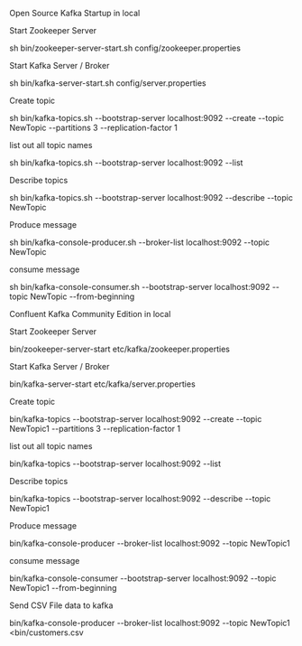Open Source Kafka Startup in local

Start Zookeeper Server

sh bin/zookeeper-server-start.sh config/zookeeper.properties

Start Kafka Server / Broker

sh bin/kafka-server-start.sh config/server.properties

Create topic

sh bin/kafka-topics.sh --bootstrap-server localhost:9092 --create --topic NewTopic --partitions 3 --replication-factor 1

list out all topic names

sh bin/kafka-topics.sh --bootstrap-server localhost:9092 --list

Describe topics

sh bin/kafka-topics.sh --bootstrap-server localhost:9092 --describe --topic NewTopic

Produce message

sh bin/kafka-console-producer.sh --broker-list localhost:9092 --topic NewTopic

consume message

sh bin/kafka-console-consumer.sh --bootstrap-server localhost:9092 --topic NewTopic --from-beginning

Confluent Kafka Community Edition in local

Start Zookeeper Server

bin/zookeeper-server-start etc/kafka/zookeeper.properties

Start Kafka Server / Broker

bin/kafka-server-start etc/kafka/server.properties

Create topic

bin/kafka-topics --bootstrap-server localhost:9092 --create --topic NewTopic1 --partitions 3 --replication-factor 1

list out all topic names

bin/kafka-topics --bootstrap-server localhost:9092 --list

Describe topics

bin/kafka-topics --bootstrap-server localhost:9092 --describe --topic NewTopic1

Produce message

bin/kafka-console-producer --broker-list localhost:9092 --topic NewTopic1

consume message

bin/kafka-console-consumer --bootstrap-server localhost:9092 --topic NewTopic1 --from-beginning

Send CSV File data to kafka

bin/kafka-console-producer --broker-list localhost:9092 --topic NewTopic1 <bin/customers.csv